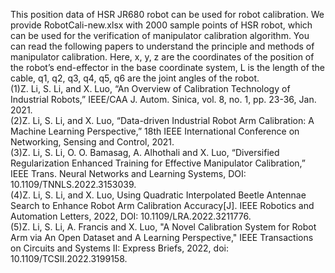 This position data of HSR JR680 robot can be used for robot calibration. We provide RobotCali-new.xlsx with 2000 sample points of HSR robot, which can be used for the verification of manipulator calibration algorithm. You can read the following papers to understand the principle and methods of manipulator calibration. Here, x, y, z are the coordinates of the position of the robot’s end-effector in the base coordinate system, L is the length of the cable, q1, q2, q3, q4, q5, q6 are the joint angles of the robot.  
(1)Z. Li, S. Li, and X. Luo, “An Overview of Calibration Technology of Industrial Robots,” IEEE/CAA J. Autom. Sinica, vol. 8, no. 1, pp. 23-36, Jan. 2021.  
(2)Z. Li, S. Li, and X. Luo, “Data-driven Industrial Robot Arm Calibration: A Machine Learning Perspective,” 18th IEEE International Conference on Networking, Sensing and Control, 2021.  
(3)Z. Li, S. Li, O. O. Bamasag, A. Alhothali and X. Luo, “Diversified Regularization Enhanced Training for Effective Manipulator Calibration,” IEEE Trans. Neural Networks and Learning Systems, DOI: 10.1109/TNNLS.2022.3153039.  
(4)Z. Li, S. Li, and X. Luo, Using Quadratic Interpolated Beetle Antennae Search to Enhance Robot Arm Calibration Accuracy[J]. IEEE Robotics and Automation Letters, 2022, DOI: 10.1109/LRA.2022.3211776.  
(5)Z. Li, S. Li, A. Francis and X. Luo, "A Novel Calibration System for Robot Arm via An Open Dataset and A Learning Perspective," IEEE Transactions on Circuits and Systems II: Express Briefs, 2022, doi: 10.1109/TCSII.2022.3199158.
